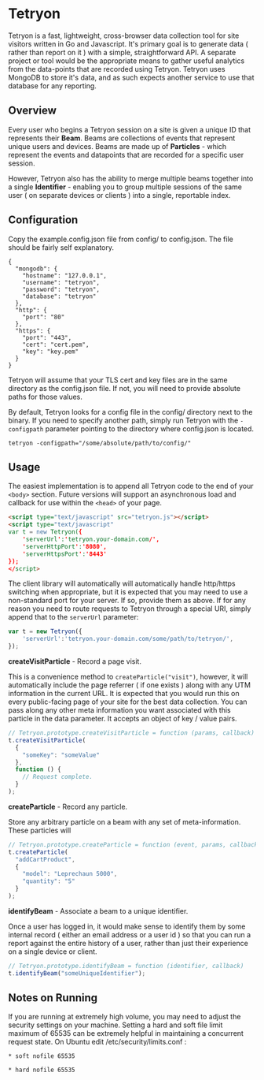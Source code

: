 # Tetryon

Tetryon is a fast, lightweight, cross-browser data collection tool for site 
visitors written in Go and Javascript. It's primary goal is to generate data 
( rather than report on it ) with a simple, straightforward API.  A separate 
project or tool would be the appropriate means to gather useful analytics from 
the data-points that are recorded using Tetryon.  Tetryon uses MongoDB to store 
it's data, and as such expects another service to use that database for any 
reporting.

## Overview

Every user who begins a Tetryon session on a site is given a unique ID that 
represents their **Beam**.  Beams are collections of events that represent 
unique users and devices.  Beams are made up of **Particles** - which represent 
the events and datapoints that are recorded for a specific user session.

However, Tetryon also has the ability to merge multiple beams together into a 
single **Identifier** - enabling you to group multiple sessions of the same 
user ( on separate devices or clients ) into a single, reportable index.

## Configuration

Copy the example.config.json file from config/ to config.json.  The file 
should be fairly self explanatory.

```
{
  "mongodb": {
    "hostname": "127.0.0.1",
    "username": "tetryon",
    "password": "tetryon",
    "database": "tetryon"
  },
  "http": {
    "port": "80"
  },
  "https": {
    "port": "443",
    "cert": "cert.pem",
    "key": "key.pem"
  }
}
```

Tetryon will assume that your TLS cert and key files are in the same directory 
as the config.json file.  If not, you will need to provide absolute paths for 
those values.

By default, Tetryon looks for a config file in the config/ directory next to 
the binary.  If you need to specify another path, simply run Tetryon with the 
`-configpath` parameter pointing to the directory where config.json is located.

```
tetryon -configpath="/some/absolute/path/to/config/"
```

## Usage

The easiest implementation is to append all Tetryon code to the end of your 
`<body>` section.  Future versions will support an asynchronous load and callback 
for use within the `<head>` of your page.

```html
<script type="text/javascript" src="tetryon.js"></script>
<script type="text/javascript"
var t = new Tetryon({
	'serverUrl':'tetryon.your-domain.com/',
	'serverHttpPort':'8080',
	'serverHttpsPort':'8443'
});
</script>
```

The client library will automatically will automatically handle http/https 
switching when appropriate, but it is expected that you may need to use a 
non-standard port for your server.  If so, provide them as above.  If for 
any reason you need to route requests to Tetryon through a special URI, 
simply append that to the `serverUrl` parameter:

```javascript
var t = new Tetryon({
	'serverUrl':'tetryon.your-domain.com/some/path/to/tetryon/',
});
```

**createVisitParticle** - Record a page visit.

This is a convenience method to `createParticle("visit")`, however, it will 
automatically include the page referrer ( if one exists ) along with any 
UTM information in the current URL.  It is expected that you would run this on 
every public-facing page of your site for the best data collection.  You can pass 
along any other meta information you want associated with this particle in the data 
parameter.  It accepts an object of key / value pairs.

```javascript
// Tetryon.prototype.createVisitParticle = function (params, callback)
t.createVisitParticle(
  {
    "someKey": "someValue"
  },
  function () {
    // Request complete.
  }
);
```

**createParticle** - Record any particle.

Store any arbitrary particle on a beam with any set of meta-information. These 
particles will 

```javascript
// Tetryon.prototype.createParticle = function (event, params, callback)
t.createParticle(
  "addCartProduct",
  {
    "model": "Leprechaun 5000",
    "quantity": "5"
  }
);
```

**identifyBeam** - Associate a beam to a unique identifier.

Once a user has logged in, it would make sense to identify them by some internal 
record ( either an email address or a user id ) so that you can run a report 
against the entire history of a user, rather than just their experience on a 
single device or client.

```javascript
// Tetryon.prototype.identifyBeam = function (identifier, callback)
t.identifyBeam("someUniqueIdentifier");
```

## Notes on Running

If you are running at extremely high volume, you may need to adjust the security settings on your machine.  Setting a hard and soft file limit maximum of 65535 can be extremely helpful in maintaining a concurrent request state.  On Ubuntu edit /etc/security/limits.conf :

```
* soft nofile 65535

* hard nofile 65535
```
